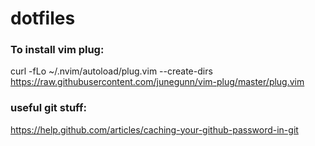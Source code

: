 # dotfiles

### To install vim plug:
curl -fLo ~/.nvim/autoload/plug.vim --create-dirs https://raw.githubusercontent.com/junegunn/vim-plug/master/plug.vim

### useful git stuff:
https://help.github.com/articles/caching-your-github-password-in-git
